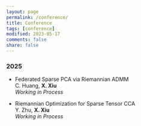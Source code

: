 ```yaml
---
layout: page
permalink: /conference/
title: Conference
tags: [conference]
modified: 2023-05-17 
comments: false
share: false
---
```







### 2025

* Federated Sparse PCA via Riemannian ADMM <br>
C. Huang, <b>X. Xiu</b> <br>
<i>Working in Process</i><br>


* Riemannian Optimization for Sparse Tensor CCA <br>
Y. Zhu, <b>X. Xiu</b> <br>
<i>Working in Process</i><br>
